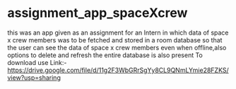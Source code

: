 # assignment_app_spaceXcrew
this was an app given as an assignment for an Intern in which data of space x crew members was to be fetched and stored in a room database so that the user can see the data of space x crew members even when offline,also options to delete and refresh the entire database is also present
To download use Link:-
https://drive.google.com/file/d/11g2F3WbGRrSgYy8CL9QNmLYmie28FZKS/view?usp=sharing
